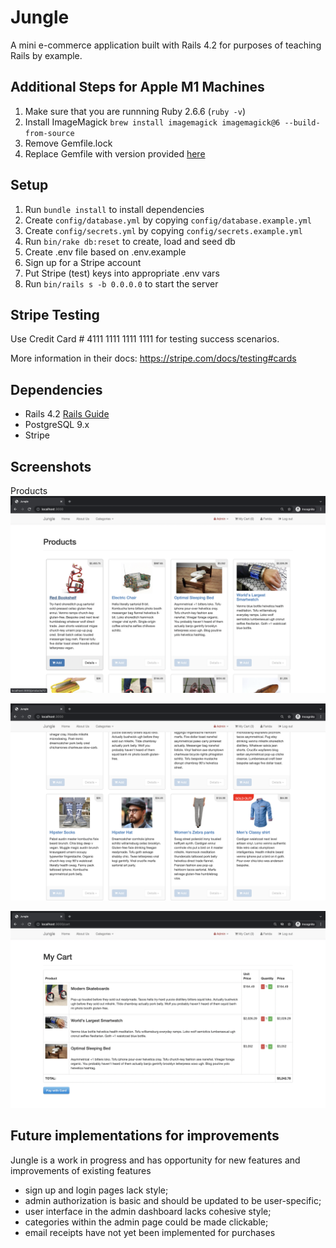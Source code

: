 # Jungle

A mini e-commerce application built with Rails 4.2 for purposes of teaching Rails by example.

## Additional Steps for Apple M1 Machines

1. Make sure that you are runnning Ruby 2.6.6 (`ruby -v`)
1. Install ImageMagick `brew install imagemagick imagemagick@6 --build-from-source`
2. Remove Gemfile.lock
3. Replace Gemfile with version provided [here](https://gist.githubusercontent.com/FrancisBourgouin/831795ae12c4704687a0c2496d91a727/raw/ce8e2104f725f43e56650d404169c7b11c33a5c5/Gemfile)

## Setup

1. Run `bundle install` to install dependencies
2. Create `config/database.yml` by copying `config/database.example.yml`
3. Create `config/secrets.yml` by copying `config/secrets.example.yml`
4. Run `bin/rake db:reset` to create, load and seed db
5. Create .env file based on .env.example
6. Sign up for a Stripe account
7. Put Stripe (test) keys into appropriate .env vars
8. Run `bin/rails s -b 0.0.0.0` to start the server

## Stripe Testing

Use Credit Card # 4111 1111 1111 1111 for testing success scenarios.

More information in their docs: <https://stripe.com/docs/testing#cards>

## Dependencies

* Rails 4.2 [Rails Guide](http://guides.rubyonrails.org/v4.2/)
* PostgreSQL 9.x
* Stripe

## Screenshots 

Products 
!["products"](https://github.com/faridamoussaeff/jungle-rails/blob/master/docs/Screen%20Shot%202022-01-11%20at%209.25.19%20PM.png)

!["sold-out"](https://github.com/faridamoussaeff/jungle-rails/blob/master/docs/Screen%20Shot%202022-01-11%20at%209.25.40%20PM.png)

!["my cart"](https://github.com/faridamoussaeff/jungle-rails/blob/master/docs/Screen%20Shot%202022-01-11%20at%209.25.48%20PM.png)

## Future implementations for improvements 

Jungle is a work in progress and has opportunity for new features and improvements of existing features
- sign up and login pages lack style;
- admin authorization is basic and should be updated to be user-specific;
- user interface in the admin dashboard lacks cohesive style;
- categories within the admin page could be made clickable;
- email receipts have not yet been implemented for purchases